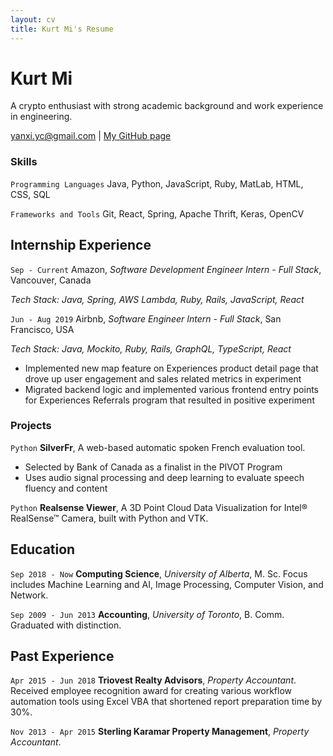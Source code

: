 ```yaml
---
layout: cv
title: Kurt Mi's Resume
---
```

# Kurt Mi
A crypto enthusiast with strong academic background and work experience in engineering.

<div id="webaddress">
<a href="yanxi.yc@gmail.com">yanxi.yc@gmail.com</a>
| <a href="https://yanxichen.github.io/madebyyanxi/">My GitHub page</a>
</div>

### Skills

`Programming Languages`
Java, Python, JavaScript, Ruby, MatLab, HTML, CSS, SQL

`Frameworks and Tools`
Git, React, Spring, Apache Thrift, Keras, OpenCV

## Internship Experience

`Sep - Current`
Amazon, *Software Development Engineer Intern - Full Stack*, Vancouver, Canada

*Tech Stack: Java, Spring, AWS Lambda, Ruby, Rails, JavaScript, React*

`Jun - Aug 2019`
Airbnb, *Software Engineer Intern - Full Stack*, San Francisco, USA

*Tech Stack: Java, Mockito, Ruby, Rails, GraphQL, TypeScript, React*
- Implemented new map feature on Experiences product detail page that drove up user engagement and sales related metrics in experiment
- Migrated backend logic and implemented various frontend entry points for Experiences Referrals program that resulted in positive experiment

### Projects

`Python`
__SilverFr__, A web-based automatic spoken French evaluation tool.
- Selected by Bank of Canada as a finalist in the PIVOT Program
- Uses audio signal processing and deep learning to evaluate speech fluency and content

`Python`
__Realsense Viewer__, A 3D Point Cloud Data Visualization for Intel® RealSense™ Camera, built with Python and VTK.


## Education

`Sep 2018 - Now`
__Computing Science__, *University of Alberta*, M. Sc.
Focus includes Machine Learning and AI, Image Processing, Computer Vision, and Network.

`Sep 2009 - Jun 2013`
__Accounting__, *University of Toronto*, B. Comm.
Graduated with distinction.

## Past Experience

`Apr 2015 - Jun 2018`
__Triovest Realty Advisors__, *Property Accountant*.
Received employee recognition award for creating various workflow automation tools using Excel VBA that shortened report preparation time by 30%.

`Nov 2013 - Apr 2015`
__Sterling Karamar Property Management__, *Property Accountant*.



<!-- ### Footer

Last updated: Oct 2019 -->


